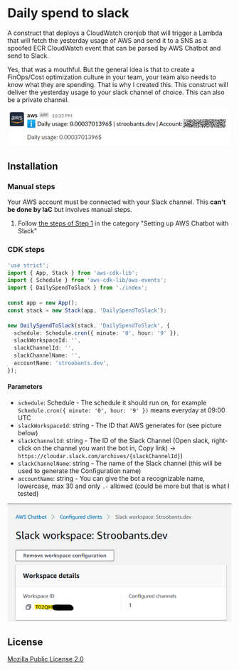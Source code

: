 # Daily spend to slack

A construct that deploys a CloudWatch cronjob that will trigger a Lambda that will fetch the yesterday usage of AWS and send it to a SNS as a spoofed ECR CloudWatch event that can be parsed by AWS Chatbot and send to Slack.

Yes, that was a mouthful. But the general idea is that to create a FinOps/Cost optimization culture in your team, your team also needs to know what they are spending. That is why I created this. This construct will deliver the yesterday usage to your slack channel of choice. This can also be a private channel.

![Example of Daily Spend Bot](images/slackexample.png)

## Installation

### Manual steps

Your AWS account must be connected with your Slack channel. This **can't be done by IaC** but involves manual steps.

1. Follow [the steps of Step 1](https://docs.aws.amazon.com/chatbot/latest/adminguide/getting-started.html#chat-client-setup) in the category "Setting up AWS Chatbot with Slack"

### CDK steps

```typescript
'use strict';
import { App, Stack } from 'aws-cdk-lib';
import { Schedule } from 'aws-cdk-lib/aws-events';
import { DailySpendToSlack } from './index';

const app = new App();
const stack = new Stack(app, 'DailySpendToSlack');

new DailySpendToSlack(stack, 'DailySpendToSlack', {
  schedule: Schedule.cron({ minute: '0', hour: '9' }),
  slackWorkspaceId: '',
  slackChannelId: '',
  slackChannelName: '',
  accountName: 'stroobants.dev',
});
```

#### Parameters

* `schedule`: Schedule - The schedule it should run on, for example `Schedule.cron({ minute: '0', hour: '9' })` means everyday at 09:00 UTC
* `slackWorkspaceId`: string - The ID that AWS generates for (see picture below)
* `slackChannelId`: string - The ID of the Slack Channel (Open slack, right-click on the channel you want the bot in, Copy link) -> `https://cloudar.slack.com/archives/{slackChannelId}`)
* `slackChannelName`: string - The name of the Slack channel (this will be used to generate the Configuration name)
* `accountName`: string - You can give the bot a recognizable name, lowercase, max 30 and only `.-` allowed (could be more but that is what I tested)

![your workspace](images/workspace-id.png)

## License

[Mozilla Public License 2.0](https://choosealicense.com/licenses/mpl-2.0/)

